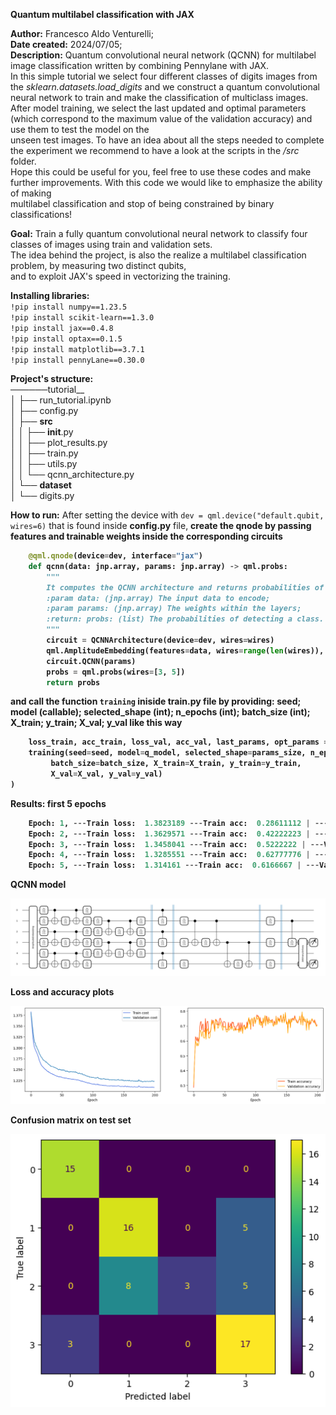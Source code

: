 __Quantum multilabel classification with JAX__

__Author:__ Francesco Aldo Venturelli;<br />
__Date created:__ 2024/07/05;<br />
__Description:__ Quantum convolutional neural network (QCNN) for multilabel image classification written by combining Pennylane with JAX.<br />
In this simple tutorial we select four different classes of digits images from the *sklearn.datasets.load_digits* and we construct a quantum convolutional neural network to train and make the classification of multiclass images.<br />
After model training, we select the last updated and optimal parameters (which correspond to the maximum value of the validation accuracy) and use them to test the model on the<br /> unseen test images. To have an idea about all the steps needed to complete the experiment we recommend to have a look at the scripts in the */src* folder.<br />
Hope this could be useful for you, feel free to use these codes and make further improvements. With this code we would like to emphasize the ability of making<br />
multilabel classification and stop of being constrained by binary classifications!


__Goal:__ Train a fully quantum convolutional neural network to classify four classes of images using train and validation sets.<br />
The idea behind the project, is also the realize a multilabel classification problem, by measuring two distinct qubits,<br />
and to exploit JAX's speed in vectorizing the training.


__Installing libraries:__<br/>
`!pip install numpy==1.23.5`<br/>
`!pip install scikit-learn==1.3.0`<br/>
`!pip install jax==0.4.8`<br/>
`!pip install optax==0.1.5`<br/>
`!pip install matplotlib==3.7.1`<br/>
`!pip install pennyLane==0.30.0`<br/>


__Project's structure:__ <br/>
──────tutorial__ <br/>
│         ├── run_tutorial.ipynb<br/>
│         ├── config.py<br/>
│         ├── __src__ <br/>
│         │         ├── __init__.py<br/>
│         │         ├── plot_results.py<br/>
│         │         ├── train.py<br/>
│         │         ├── utils.py<br/>
│         │         └── qcnn_architecture.py<br/>
│         └── __dataset__ <br/>
│                   └── digits.py<br/>



__How to run:__
After setting the device with `dev = qml.device("default.qubit, wires=6)` that is found inside __config.py__ file, <b />
create the qnode by passing features and trainable weights inside the corresponding circuits <b />
```python
    @qml.qnode(device=dev, interface="jax")
    def qcnn(data: jnp.array, params: jnp.array) -> qml.probs:
        """
        It computes the QCNN architecture and returns probabilities of detecting a class of images.
        :param data: (jnp.array) The input data to encode;
        :param params: (jnp.array) The weights within the layers;
        :return: probs: (list) The probabilities of detecting a class.
        """
        circuit = QCNNArchitecture(device=dev, wires=wires)
        qml.AmplitudeEmbedding(features=data, wires=range(len(wires)), normalize=True, pad_with=0.)
        circuit.QCNN(params)
        probs = qml.probs(wires=[3, 5])
        return probs
```
and call the function `training` iniside __train.py__ file by providing: <b />
seed; <b />
model (callable); <b />
selected_shape (int); <b />
n_epochs (int); <b />
batch_size (int);<b />
X_train;<b />
y_train;<b />
X_val;<b />
y_val <b />
like this way <b />
```python
    loss_train, acc_train, loss_val, acc_val, last_params, opt_params = (
    training(seed=seed, model=q_model, selected_shape=params_size, n_epochs=n_epochs,
         batch_size=batch_size, X_train=X_train, y_train=y_train,
         X_val=X_val, y_val=y_val)
)
```

__Results:__ <b/>
first 5 epochs <b />
```python
    Epoch: 1, ---Train loss:  1.3823189 ---Train acc:  0.28611112 | ---Val loss:  1.3806758 ---Val acc:  0.30555555
    Epoch: 2, ---Train loss:  1.3629571 ---Train acc:  0.42222223 | ---Val loss:  1.3691199 ---Val acc:  0.4201389
    Epoch: 3, ---Train loss:  1.3458041 ---Train acc:  0.5222222 | ---Val loss:  1.3540121 ---Val acc:  0.5208333
    Epoch: 4, ---Train loss:  1.3285551 ---Train acc:  0.62777776 | ---Val loss:  1.3412706 ---Val acc:  0.6006944
    Epoch: 5, ---Train loss:  1.314161 ---Train acc:  0.6166667 | ---Val loss:  1.3290185 ---Val acc:  0.5833333
```
<b />
QCNN model <b />
<p align="center">
  <img src="images/qcnn_model_plot.png" width="950" title="QCNN">
</p>
<b />
Loss and accuracy plots
<p align="center">
  <img src="images/results_loss_acc.png" width="650" title="Metrics">
</p>
<b />
Confusion matrix on test set
<p align="center">
  <img src="images/conf_matrix_test.png" width="550" title="Confusion matrix">
</p>




